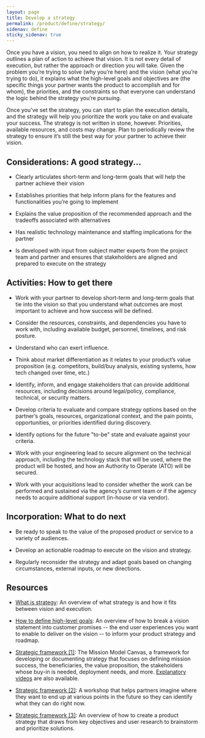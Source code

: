 ```yaml
---
layout: page
title: Develop a strategy
permalink: /product/define/strategy/
sidenav: define
sticky_sidenav: true
---
```


Once you have a vision, you need to align on how to realize it. Your strategy outlines a plan of action to achieve that vision. It is not every detail of execution, but rather the approach or direction you will take. Given the problem you’re trying to solve (why you’re here) and the vision (what you’re trying to do), it explains what the high-level goals and objectives are (the specific things your partner wants the product to accomplish and for whom), the priorities, and the constraints so that everyone can understand the logic behind the strategy you’re pursuing.

Once you’ve set the strategy, you can start to plan the execution details, and the strategy will help you prioritize the work you take on and evaluate your success. The strategy is not written in stone, however. Priorities, available resources, and costs may change. Plan to periodically review the strategy to ensure it’s still the best way for your partner to achieve their vision.

## Considerations: A good strategy...

- Clearly articulates short-term and long-term goals that will help the partner achieve their vision

- Establishes priorities that help inform plans for the features and functionalities you’re going to implement

- Explains the value proposition of the recommended approach and the tradeoffs associated with alternatives

- Has realistic technology maintenance and staffing implications for the partner

- Is developed with input from subject matter experts from the project team and partner and ensures that stakeholders are aligned and prepared to execute on the strategy

## Activities: How to get there

- Work with your partner to develop short-term and long-term goals that tie into the vision so that you understand what outcomes are most important to achieve and how success will be defined.

- Consider the resources, constraints, and dependencies you have to work with, including available budget, personnel, timelines, and risk posture.

- Understand who can exert influence.

- Think about market differentiation as it relates to your product’s value proposition (e.g. competitors, build/buy analysis, existing systems, how tech changed over time, etc.)

- Identify, inform, and engage stakeholders that can provide additional resources, including decisions around legal/policy, compliance, technical, or security matters.

- Develop criteria to evaluate and compare strategy options based on the partner’s goals, resources, organizational context, and the pain points, opportunities, or priorities identified during discovery.

- Identify options for the future "to-be" state and evaluate against your criteria.

- Work with your engineering lead to secure alignment on the technical approach, including the technology stack that will be used, where the product will be hosted, and how an Authority to Operate (ATO) will be secured.

- Work with your acquisitions lead to consider whether the work can be performed and sustained via the agency’s current team or if the agency needs to acquire additional support (in-house or via vendor).

## Incorporation: What to do next

- Be ready to speak to the value of the proposed product or service to a variety of audiences.

- Develop an actionable roadmap to execute on the vision and strategy.

- Regularly reconsider the strategy and adapt goals based on changing circumstances, external inputs, or new directions.

## Resources

- [What is strategy](https://docs.google.com/presentation/d/1XMgTSApEps8B2QGI8PKQkznsRgf4wztntUW0HSpyHUA/edit): An overview of what strategy is and how it fits between vision and execution.

- [How to define high-level goals](https://docs.google.com/presentation/d/1TTmQ4_as4lxjIbrjdHL-XPaLwQbICK4SBxlIQEDOf6E/edit): An overview of how to break a vision statement into customer promises -- the end user experiences you want to enable to deliver on the vision -- to inform your product strategy and roadmap.

- [Strategic framework [1]](https://steveblank.com/2016/02/23/the-mission-model-canvas-an-adapted-business-model-canvas-for-mission-driven-organizations/): The Mission Model Canvas, a framework for developing or documenting strategy that focuses on defining mission success, the beneficiaries, the value proposition, the stakeholders whose buy-in is needed, deployment needs, and more. [Explanatory videos](https://steveblank.com/2019/09/24/mission-model-canvas-the-videos/) are also available.

- [Strategic framework [2]](https://docs.google.com/presentation/d/19fFWy9wXefKw8ILSAuDsJ8m_w7EL5aF8PPKJmJjQDAA/edit): A workshop that helps partners imagine where they want to end up at various points in the future so they can identify what they can do right now.

- [Strategic framework [3]](https://www.mindtheproduct.com/how-to-create-a-product-strategy-without-a-clear-company-strategy/): An overview of how to create a product strategy that draws from key objectives and user research to brainstorm and prioritize solutions.
